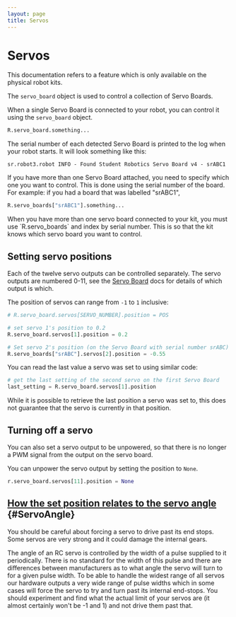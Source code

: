 ```yaml
---
layout: page
title: Servos
---
```


Servos
======

<div class="info">
This documentation refers to a feature which is only available on the physical robot kits.
</div>

The `servo_board` object is used to control a collection of Servo Boards.

When a single Servo Board is connected to your robot, you can control it
using the `servo_board` object.

~~~~~ python
R.servo_board.something...
~~~~~

The serial number of each detected Servo Board is printed to the log when your robot starts.
It will look something like this:

~~~~~ not-code
sr.robot3.robot INFO - Found Student Robotics Servo Board v4 - srABC1
~~~~~

If you have more than one Servo Board attached, you need to specify which one you want to control. This is done using the serial number of the board. For example: if you had a board that was labelled "srABC1",

~~~~~ python
R.servo_boards["srABC1"].something...
~~~~~

<div class="warning" markdown="1">
  When you have more than one servo board connected to your kit,
  you must use `R.servo_boards` and index by serial number. This is so
  that the kit knows which servo board you want to control.
</div>

Setting servo positions
-----------------------

Each of the twelve servo outputs can be controlled separately. The servo outputs
are numbered 0-11, see the [Servo Board](/docs/kit/servo_board#connectors) docs
for details of which output is which.

The position of servos can range from `-1` to `1` inclusive:

~~~~~ python
# R.servo_board.servos[SERVO_NUMBER].position = POS

# set servo 1's position to 0.2
R.servo_board.servos[1].position = 0.2

# Set servo 2's position (on the Servo Board with serial number srABC) to -0.55
R.servo_boards["srABC"].servos[2].position = -0.55
~~~~~

You can read the last value a servo was set to using similar code:

~~~~~ python
# get the last setting of the second servo on the first Servo Board
last_setting = R.servo_board.servos[1].position
~~~~~

<div class="info" markdown="1">
While it is possible to retrieve the last position a servo was set to,
this does not guarantee that the servo is currently in that position.
</div>

Turning off a servo
-------------------

You can also set a servo output to be unpowered, so that there is no longer a PWM signal from the output on the servo board.

You can unpower the servo output by setting the position to `None`.

~~~~~ python
r.servo_board.servos[11].position = None
~~~~~

[How the set position relates to the servo angle](#ServoAngle) {#ServoAngle}
-----------------------------------------------

<div class="warning">
You should be careful about forcing a servo to drive past its end stops.
Some servos are very strong and it could damage the internal gears.
</div>

The angle of an RC servo is controlled by the width of a pulse supplied to it periodically.
There is no standard for the width of this pulse and there are differences between manufacturers as to what angle the servo will turn to for a given pulse width.
To be able to handle the widest range of all servos our hardware outputs a very wide range of pulse widths which in some cases will force the servo to try and turn past its internal end-stops.
You should experiment and find what the actual limit of your servos are (it almost certainly won't be -1 and 1) and not drive them past that.

